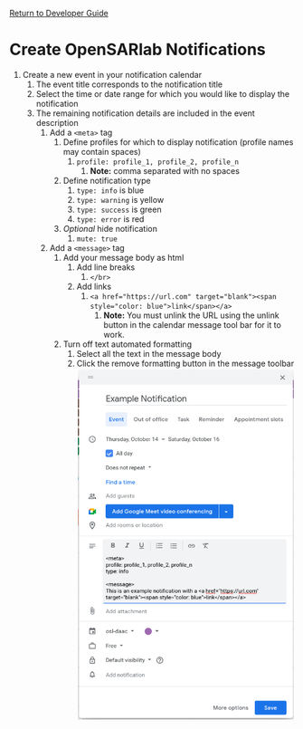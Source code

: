 [Return to Developer Guide](../dev.md)

# Create OpenSARlab Notifications 

1. Create a new event in your notification calendar
    1. The event title corresponds to the notification title
    1. Select the time or date range for which you would like to display the notification
    1. The remaining notification details are included in the event description
        1. Add a `<meta>` tag
            1. Define profiles for which to display notification (profile names may contain spaces)
                1. `profile: profile_1, profile_2, profile_n`
                    1. **Note:** comma separated with no spaces
            1. Define notification type
                1. `type: info` is blue
                1. `type: warning` is yellow
                1. `type: success` is green
                1. `type: error` is red
            1. *Optional* hide notification
                1. `mute: true`
        1. Add a `<message>` tag
            1. Add your message body as html
                1. Add line breaks
                    1. `</br>`
                1. Add links
                    1.  `<a href="https://url.com" target="blank"><span style="color: blue">link</span></a>`
                        1. **Note:** You must unlink the URL using the unlink button in the calendar message tool bar for it to work.
            1. Turn off text automated formatting
               1. Select all the text in the message body
               1. Click the remove formatting button in the message toolbar
        ![Image of a notification event being created in Google Calendar](../assets/notification.png)
        
